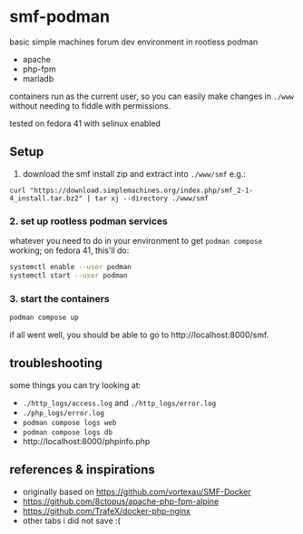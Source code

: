 # smf-podman
basic simple machines forum dev environment in rootless podman

- apache
- php-fpm
- mariadb

containers run as the current user, so you can easily make changes in `./www` without needing to fiddle with permissions.

tested on fedora 41 with selinux enabled

## Setup
1. download the smf install zip and extract into `./www/smf`
e.g.:
```
curl "https://download.simplemachines.org/index.php/smf_2-1-4_install.tar.bz2" | tar xj --directory ./www/smf
```

### 2. set up rootless podman services
whatever you need to do in your environment to get `podman compose` working; on fedora 41, this'll do:

```sh
systemctl enable --user podman
systemctl start --user podman
```

### 3. start the containers
```sh
podman compose up
```

if all went well, you should be able to go to http://localhost:8000/smf.

## troubleshooting

some things you can try looking at:

- `./http_logs/access.log` and `./http_logs/error.log`
- `./php_logs/error.log`
- `podman compose logs web`
- `podman compose logs db`
- http://localhost:8000/phpinfo.php

## references & inspirations
- originally based on https://github.com/vortexau/SMF-Docker
- https://github.com/8ctopus/apache-php-fpm-alpine
- https://github.com/TrafeX/docker-php-nginx
- other tabs i did not save :(